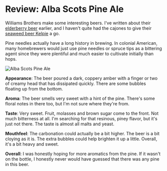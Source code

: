 Review: Alba Scots Pine Ale
===========================

Williams Brothers make some interesting beers. I've written about their [elderberry beer](http://www.yeastboundanddown.com/2010/11/review-williams-brothers-ebulum/ "Review: William’s Brothers Ebulum") earlier, and I haven't quite had the cajones to give their [seaweed beer Kelpie](http://beeradvocate.com/beer/profile/12142/1556) a go.

Pine needles actually have a long history in brewing. In colonial American, many homebrewers would just use pine needles or spruce tips as a bittering agent since they were plentiful and much easier to cultivate initially than hops.

![Alba Scots Pine Ale ](http://www.yeastboundanddown.com/wp-content/uploads/2011/06/IMG_20110618_192451.jpg "Alba Scots Pine Ale ")

**Appearance**: The beer poured a dark, coppery amber with a finger or two of creamy head that has dissipated quickly. There are some bubbles floating up from the bottom.

**Aroma**: The beer smells very sweet with a hint of the pine. There's some floral notes in there too, but I'm not sure where they're from.

**Taste**: Very sweet. Fruit, molasses and brown sugar come to the front. Not much bitterness at all. I'm searching for that resinous, piney flavor, but it's just not there. The taste is almost all malts and yeast.

**Mouthfeel**: The carbonation could actually be a bit higher. The beer is a bit cloying as it is. The extra bubbles could help brighten it up a little. Overall, it's a bit heavy and sweet.

**Overall**: I was honestly hoping for more aromatics from the pine. If it wasn't on the bottle, I honestly never would have guessed that there was any pine in this beer.